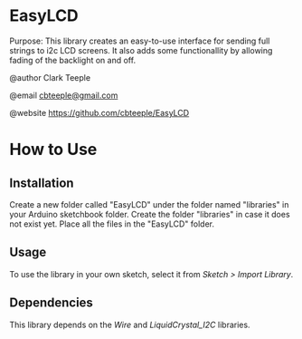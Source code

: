 # EasyLCD
Purpose: This library creates an easy-to-use interface for sending
full strings to i2c LCD screens. It also adds some functionallity
by allowing fading of the backlight on and off.

@author   Clark Teeple

@email    cbteeple@gmail.com

@website  https://github.com/cbteeple/EasyLCD


# How to Use
## Installation
Create a new folder called "EasyLCD" under the folder named "libraries" in your Arduino sketchbook folder.
Create the folder "libraries" in case it does not exist yet. Place all the files in the "EasyLCD" folder.

## Usage
To use the library in your own sketch, select it from *Sketch > Import Library*.

## Dependencies
This library depends on the *Wire* and *LiquidCrystal_I2C* libraries.
